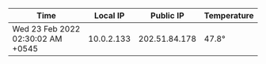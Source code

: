 | Time     | Local IP | Public IP | Temperature |
| ----------- | ----------- | ----------- | ----------- |
| Wed 23 Feb 2022 02:30:02 AM +0545      | 10.0.2.133     | 202.51.84.178  | 47.8° |
